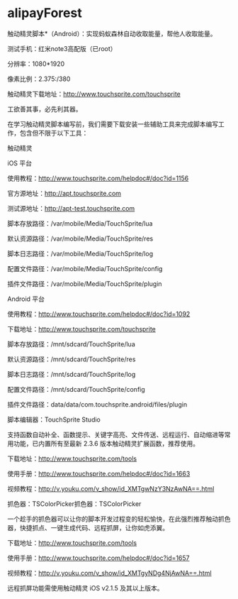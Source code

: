 # alipayForest
触动精灵脚本*（Android）：实现蚂蚁森林自动收取能量，帮他人收取能量。

测试手机：红米note3高配版（已root）

分辨率：1080*1920

像素比例：2.375:/380

触动精灵下载地址：http://www.touchsprite.com/touchsprite

工欲善其事，必先利其器。

在学习触动精灵脚本编写前，我们需要下载安装一些辅助工具来完成脚本编写工作，包含但不限于以下工具：

触动精灵

iOS 平台

使用教程：http://www.touchsprite.com/helpdoc#/doc?id=1156

官方源地址：http://apt.touchsprite.com

测试源地址：http://apt-test.touchsprite.com

脚本存放路径：/var/mobile/Media/TouchSprite/lua

默认资源路径：/var/mobile/Media/TouchSprite/res

脚本日志路径：/var/mobile/Media/TouchSprite/log

配置文件路径：/var/mobile/Media/TouchSprite/config

插件文件路径：/var/mobile/Media/TouchSprite/plugin

Android 平台

使用教程：http://www.touchsprite.com/helpdoc#/doc?id=1092

下载地址：http://www.touchsprite.com/touchsprite

脚本存放路径：/mnt/sdcard/TouchSprite/lua

默认资源路径：/mnt/sdcard/TouchSprite/res

脚本日志路径：/mnt/sdcard/TouchSprite/log

配置文件路径：/mnt/sdcard/TouchSprite/config

插件文件路径：data/data/com.touchsprite.android/files/plugin


脚本编辑器：TouchSprite Studio

支持函数自动补全、函数提示、关键字高亮、文件传送、远程运行、自动缩进等常用功能，已内置所有至最新 2.3.6 版本触动精灵扩展函数，推荐使用。

下载地址：http://www.touchsprite.com/tools

使用手册：http://www.touchsprite.com/helpdoc#/doc?id=1663

视频教程：http://v.youku.com/v_show/id_XMTgwNzY3NzAwNA==.html

抓色器：TSColorPicker抓色器：TSColorPicker

一个趁手的抓色器可以让你的脚本开发过程变的轻松愉快，在此强烈推荐触动抓色器，快捷抓点、一键生成代码、远程抓屏，让你如虎添翼。

下载地址：http://www.touchsprite.com/tools

使用手册：http://www.touchsprite.com/helpdoc#/doc?id=1657

视频教程：http://v.youku.com/v_show/id_XMTgyNDg4NjAwNA==.html

远程抓屏功能需使用触动精灵 iOS v2.1.5 及其以上版本。
